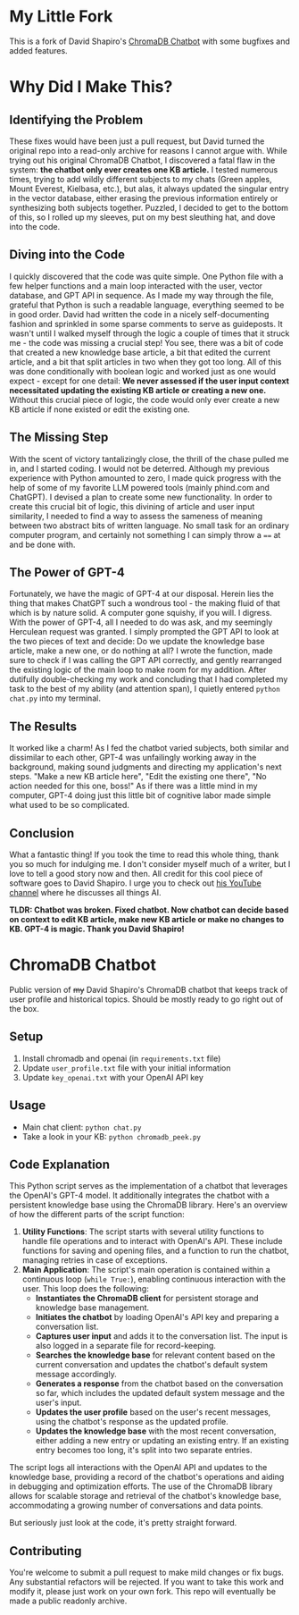 # My Little Fork

This is a fork of David Shapiro's [ChromaDB Chatbot](https://github.com/daveshap/ChromaDB_Chatbot_Public) with some bugfixes and added features.

# Why Did I Make This?

## Identifying the Problem

These fixes would have been just a pull request, but David turned the original repo into a read-only archive for reasons I cannot argue with. While trying out his original ChromaDB Chatbot, I discovered a fatal flaw in the system: **the chatbot only ever creates one KB article.** I tested numerous times, trying to add wildly different subjects to my chats (Green apples, Mount Everest, Kielbasa, etc.), but alas, it always updated the singular entry in the vector database, either erasing the previous information entirely or synthesizing both subjects together. Puzzled, I decided to get to the bottom of this, so I rolled up my sleeves, put on my best sleuthing hat, and dove into the code. 

## Diving into the Code

I quickly discovered that the code was quite simple. One Python file with a few helper functions and a main loop interacted with the user, vector database, and GPT API in sequence. As I made my way through the file, grateful that Python is such a readable language, everything seemed to be in good order. David had written the code in a nicely self-documenting fashion and sprinkled in some sparse comments to serve as guideposts. It wasn't until I walked myself through the logic a couple of times that it struck me - the code was missing a crucial step! You see, there was a bit of code that created a new knowledge base article, a bit that edited the current article, and a bit that split articles in two when they got too long. All of this was done conditionally with boolean logic and worked just as one would expect - except for one detail: **We never assessed if the user input context necessitated updating the existing KB article or creating a new one.** Without this crucial piece of logic, the code would only ever create a new KB article if none existed or edit the existing one. 

## The Missing Step

With the scent of victory tantalizingly close, the thrill of the chase pulled me in, and I started coding. I would not be deterred. Although my previous experience with Python amounted to zero, I made quick progress with the help of some of my favorite LLM powered tools (mainly phind.com and ChatGPT). I devised a plan to create some new functionality. In order to create this crucial bit of logic, this divining of article and user input similarity, I needed to find a way to assess the sameness of meaning between two abstract bits of written language. No small task for an ordinary computer program, and certainly not something I can simply throw a `==` at and be done with. 

## The Power of GPT-4

Fortunately, we have the magic of GPT-4 at our disposal. Herein lies the thing that makes ChatGPT such a wondrous tool - the making fluid of that which is by nature solid. A computer gone squishy, if you will. I digress. With the power of GPT-4, all I needed to do was ask, and my seemingly Herculean request was granted. I simply prompted the GPT API to look at the two pieces of text and decide: Do we update the knowledge base article, make a new one, or do nothing at all? I wrote the function, made sure to check if I was calling the GPT API correctly, and gently rearranged the existing logic of the main loop to make room for my addition. After dutifully double-checking my work and concluding that I had completed my task to the best of my ability (and attention span), I quietly entered `python chat.py` into my terminal. 

## The Results

It worked like a charm! As I fed the chatbot varied subjects, both similar and dissimilar to each other, GPT-4 was unfailingly working away in the background, making sound judgments and directing my application's next steps. "Make a new KB article here", "Edit the existing one there", "No action needed for this one, boss!" As if there was a little mind in my computer, GPT-4 doing just this little bit of cognitive labor made simple what used to be so complicated. 

## Conclusion

What a fantastic thing! If you took the time to read this whole thing, thank you so much for indulging me. I don't consider myself much of a writer, but I love to tell a good story now and then. All credit for this cool piece of software goes to David Shapiro. I urge you to check out [his YouTube channel](https://www.youtube.com/@DavidShapiroAutomator) where he discusses all things AI.

**TLDR: Chatbot was broken. Fixed chatbot. Now chatbot can decide based on context to edit KB article, make new KB article or make no changes to KB. GPT-4 is magic. Thank you David Shapiro!**

# ChromaDB Chatbot

Public version of ~~my~~ David Shapiro's ChromaDB chatbot that keeps track of user profile and historical topics. Should be mostly ready to go right out of the box. 

## Setup

1. Install chromadb and openai (in `requirements.txt` file)
2. Update `user_profile.txt` file with your initial information
3. Update `key_openai.txt` with your OpenAI API key

## Usage

- Main chat client: `python chat.py`
- Take a look in your KB: `python chromadb_peek.py`

## Code Explanation

This Python script serves as the implementation of a chatbot that leverages the OpenAI's GPT-4 model. It additionally integrates the chatbot with a persistent knowledge base using the ChromaDB library. Here's an overview of how the different parts of the script function:

1. **Utility Functions**: The script starts with several utility functions to handle file operations and to interact with OpenAI's API. These include functions for saving and opening files, and a function to run the chatbot, managing retries in case of exceptions.
2. **Main Application**: The script's main operation is contained within a continuous loop (`while True:`), enabling continuous interaction with the user. This loop does the following:
   - **Instantiates the ChromaDB client** for persistent storage and knowledge base management.
   - **Initiates the chatbot** by loading OpenAI's API key and preparing a conversation list.
   - **Captures user input** and adds it to the conversation list. The input is also logged in a separate file for record-keeping.
   - **Searches the knowledge base** for relevant content based on the current conversation and updates the chatbot's default system message accordingly.
   - **Generates a response** from the chatbot based on the conversation so far, which includes the updated default system message and the user's input.
   - **Updates the user profile** based on the user's recent messages, using the chatbot's response as the updated profile.
   - **Updates the knowledge base** with the most recent conversation, either adding a new entry or updating an existing entry. If an existing entry becomes too long, it's split into two separate entries.

The script logs all interactions with the OpenAI API and updates to the knowledge base, providing a record of the chatbot's operations and aiding in debugging and optimization efforts. The use of the ChromaDB library allows for scalable storage and retrieval of the chatbot's knowledge base, accommodating a growing number of conversations and data points.

But seriously just look at the code, it's pretty straight forward. 

## Contributing

You're welcome to submit a pull request to make mild changes or fix bugs. Any substantial refactors will be rejected. If you want to take this work and modify it, please just work on your own fork. This repo will eventually be made a public readonly archive. 
